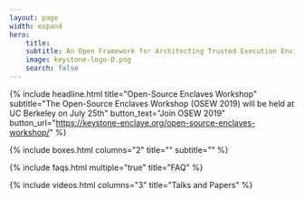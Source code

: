 ```yaml
---
layout: page
width: expand
hero:
    title:
    subtitle: An Open Framework for Architecting Trusted Execution Environments
    image: keystone-logo-D.png
    search: false
---
```

{% include headline.html title="Open-Source Enclaves Workshop" subtitle="The Open-Source Enclaves Workshop (OSEW 2019) will be held at UC Berkeley on July 25th" button_text="Join OSEW 2019" button_url="https://keystone-enclave.org/open-source-enclaves-workshop/" %}

{% include boxes.html columns="2" title="" subtitle="" %}

<!--{% include featured.html tag="featured" title="Popular Articles" subtitle="Selected featured articles to get you started fast in Jekyll" %}

{% include videos.html columns="2" title="Video Tutorials" subtitle="Watch screencasts to get you started fast with Jekyll" %}
-->
{% include faqs.html multiple="true" title="FAQ" %}

{% include videos.html columns="3" title="Talks and Papers" %}

